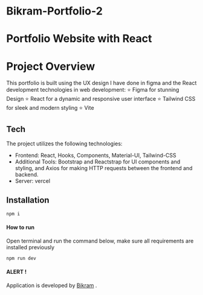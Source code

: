 # Bikram-Portfolio-2

# Portfolio Website with React

# Project Overview

This portfolio is built using the UX design I have done in figma and the React development technologies in web development: ⭐ Figma for stunning Design ⭐ React for a dynamic and responsive user interface ⭐ Tailwind CSS for sleek and modern styling ⭐ Vite

## Tech

The project utilizes the following technologies:

- Frontend: React, Hooks, Components, Material-UI, Tailwind-CSS
- Additional Tools: Bootstrap and Reactstrap for UI components and styling, and Axios for making HTTP requests between the frontend and backend.
- Server: vercel

## Installation

```sh
npm i

```

#### How to run
Open terminal and run the command below, make sure all requirements are installed previously
```sh
npm run dev
```


<h4>ALERT !</h4>
<p>Application is developed by <a href="https://github.com/Bikramai/">Bikram</a> .
</p>
